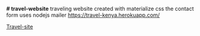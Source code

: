 **# travel-website**
 traveling website created with materialize css
the contact form uses nodejs mailer 
https://travel-kenya.herokuapp.com/


[Travel-site](https://travel-kenya.herokuapp.com/)
